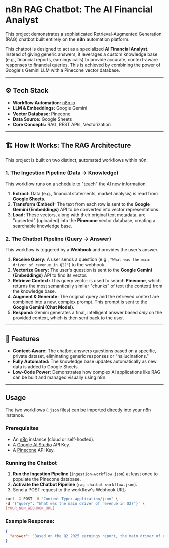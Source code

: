 # n8n RAG Chatbot: The AI Financial Analyst

This project demonstrates a sophisticated Retrieval-Augmented Generation (RAG) chatbot built entirely on the **n8n** automation platform.

This chatbot is designed to act as a specialized **AI Financial Analyst**. Instead of giving generic answers, it leverages a custom knowledge base (e.g., financial reports, earnings calls) to provide accurate, context-aware responses to financial queries. This is achieved by combining the power of Google's Gemini LLM with a Pinecone vector database.

-----

## ⚙️ Tech Stack

  * **Workflow Automation:** [n8n.io](https://n8n.io/)
  * **LLM & Embeddings:** Google Gemini
  * **Vector Database:** Pinecone
  * **Data Source:** Google Sheets
  * **Core Concepts:** RAG, REST APIs, Vectorization

-----

## 🏗️ How It Works: The RAG Architecture

This project is built on two distinct, automated workflows within n8n:

### 1\. The Ingestion Pipeline (Data → Knowledge)

This workflow runs on a schedule to "teach" the AI new information.

1.  **Extract:** Data (e.g., financial statements, market analysis) is read from **Google Sheets**.
2.  **Transform (Embed):** The text from each row is sent to the **Google Gemini (Embeddings)** API to be converted into vector representations.
3.  **Load:** These vectors, along with their original text metadata, are "upserted" (uploaded) into the **Pinecone** vector database, creating a searchable knowledge base.

### 2\. The Chatbot Pipeline (Query → Answer)

This workflow is triggered by a **Webhook** and provides the user's answer.

1.  **Receive Query:** A user sends a question (e.g., `"What was the main driver of revenue in Q2?"`) to the webhook.
2.  **Vectorize Query:** The user's question is sent to the **Google Gemini (Embeddings)** API to find its vector.
3.  **Retrieve Context:** This query vector is used to search **Pinecone**, which returns the most semantically similar "chunks" of text (the context) from the knowledge base.
4.  **Augment & Generate:** The original query and the retrieved context are combined into a new, complex prompt. This prompt is sent to the **Google Gemini (Chat Model)**.
5.  **Respond:** Gemini generates a final, intelligent answer based *only* on the provided context, which is then sent back to the user.

-----

## 🚀 Features

  * **Context-Aware:** The chatbot answers questions based on a specific, private dataset, eliminating generic responses or "hallucinations."
  * **Fully Automated:** The knowledge base updates automatically as new data is added to Google Sheets.
  * **Low-Code Power:** Demonstrates how complex AI applications like RAG can be built and managed visually using n8n.

-----

## Usage

The two workflows (`.json` files) can be imported directly into your n8n instance.

### Prerequisites

  * An [n8n](https://n8n.io/) instance (cloud or self-hosted).
  * A [Google AI Studio](https://ai.google.dev/) API Key.
  * A [Pinecone](https://www.pinecone.io/) API Key.

### Running the Chatbot

1.  **Run the Ingestion Pipeline** (`ingestion-workflow.json`) at least once to populate the Pinecone database.
2.  **Activate the Chatbot Pipeline** (`rag-chatbot-workflow.json`).
3.  Send a POST request to the workflow's Webhook URL:

<!-- end list -->

```bash
curl -X POST -H "Content-Type: application/json" \
-d '{"query": "What was the main driver of revenue in Q2?"}' \
[YOUR_N8N_WEBHOOK_URL]
```

### Example Response:

```json
{
  "answer": "Based on the Q2 2025 earnings report, the main driver of revenue was a 15% increase in subscription services, primarily from the new enterprise-tier platform."
}
```
